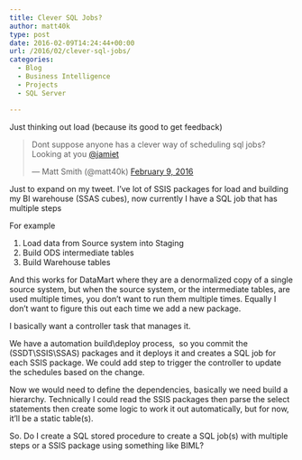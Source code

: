 ```yaml
---
title: Clever SQL Jobs?
author: matt40k
type: post
date: 2016-02-09T14:24:44+00:00
url: /2016/02/clever-sql-jobs/
categories:
  - Blog
  - Business Intelligence
  - Projects
  - SQL Server

---
```

Just thinking out load (because its good to get feedback)

<blockquote class="twitter-tweet" data-width="550">
  <p lang="en" dir="ltr">
    Dont suppose anyone has a clever way of scheduling sql jobs? Looking at you <a href="https://twitter.com/jamiet" target="_blank" rel="nofollow">@jamiet</a>
  </p>
  
  <p>
    &mdash; Matt Smith (@matt40k) <a href="https://twitter.com/matt40k/status/697050198120464384" target="_blank" rel="nofollow">February 9, 2016</a>
  </p>
</blockquote>



Just to expand on my tweet. I&#8217;ve lot of SSIS packages for load and building my BI warehouse (SSAS cubes), now currently I have a SQL job that has multiple steps

For example

  1. Load data from Source system into Staging
  2. Build ODS intermediate tables
  3. Build Warehouse tables

And this works for DataMart where they are a denormalized copy of a single source system, but when the source system, or the intermediate tables, are used multiple times, you don&#8217;t want to run them multiple times. Equally I don&#8217;t want to figure this out each time we add a new package.

I basically want a controller task that manages it.

We have a automation build\deploy process,  so you commit the (SSDT\SSIS\SSAS) packages and it deploys it and creates a SQL job for each SSIS package. We could add step to trigger the controller to update the schedules based on the change.

Now we would need to define the dependencies, basically we need build a hierarchy. Technically I could read the SSIS packages then parse the select statements then create some logic to work it out automatically, but for now, it&#8217;ll be a static table(s).

So. Do I create a SQL stored procedure to create a SQL job(s) with multiple steps or a SSIS package using something like BIML?

&nbsp;

&nbsp;
